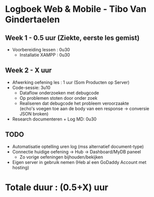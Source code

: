 # Logboek Web & Mobile - Tibo Van Gindertaelen
## Week 1 - 0.5 uur (Ziekte, eerste les gemist)
* Voorbereiding lessen : 0u30
  * Installatie XAMPP : 0u30

## Week 2 - X uur
* Afwerking oefening les : 1 uur (Som Producten op Server)
* Code-sessie: 3u10
  * Dataflow onderzoeken met debugcode
  * Op problemen stoten door onder zoek
  * Realiseren dat debugcode het probleem veroorzaakte  
 (echo's voegen toe aan de body van een response -> conversie JSON broken)
* Research documenteren + Log MD: 0u30
 
## TODO
* Automatisatie optelling uren log (mss alternatief document-type)
* Connectie huidige oefening -> Hub -> Dashboard/MyDB paneel
  * Zo vorige oefeningen bijhouden/bekijken
* Eigen server in gebruik nemen (Heb al een GoDaddy Account met hosting)

# Totale duur : (0.5+X) uur
